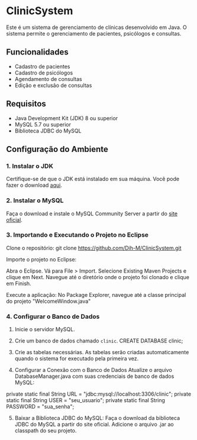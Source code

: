 # ClinicSystem

Este é um sistema de gerenciamento de clínicas desenvolvido em Java. O sistema permite o gerenciamento de pacientes, psicólogos e consultas.

## Funcionalidades

- Cadastro de pacientes
- Cadastro de psicólogos
- Agendamento de consultas
- Edição e exclusão de consultas

## Requisitos

- Java Development Kit (JDK) 8 ou superior
- MySQL 5.7 ou superior
- Biblioteca JDBC do MySQL

## Configuração do Ambiente

### 1. Instalar o JDK

Certifique-se de que o JDK está instalado em sua máquina. Você pode fazer o download [aqui](https://www.oracle.com/java/technologies/javase-downloads.html).

### 2. Instalar o MySQL

Faça o download e instale o MySQL Community Server a partir do [site oficial](https://dev.mysql.com/downloads/mysql/).

### 3. Importando e Executando o Projeto no Eclipse
Clone o repositório: git clone https://github.com/Dih-M/ClinicSystem.git

Importe o projeto no Eclipse:

Abra o Eclipse. Vá para File > Import. Selecione Existing Maven Projects e clique em Next. Navegue até o diretório onde o projeto foi clonado e clique em Finish.

Execute a aplicação: No Package Explorer, navegue até a classe principal do projeto "WelcomeWindow.java"

### 4. Configurar o Banco de Dados

1. Inicie o servidor MySQL. 

2. Crie um banco de dados chamado `clinic`.
CREATE DATABASE clinic;

3. Crie as tabelas necessárias. As tabelas serão criadas automaticamente quando o sistema for executado pela primeira vez.

4. Configurar a Conexão com o Banco de Dados
Atualize o arquivo DatabaseManager.java com suas credenciais de banco de dados MySQL:

private static final String URL = "jdbc:mysql://localhost:3306/clinic";
private static final String USER = "seu_usuario";
private static final String PASSWORD = "sua_senha";

5. Baixar a Biblioteca JDBC do MySQL:
Faça o download da biblioteca JDBC do MySQL a partir do site oficial. Adicione o arquivo .jar ao classpath do seu projeto.
